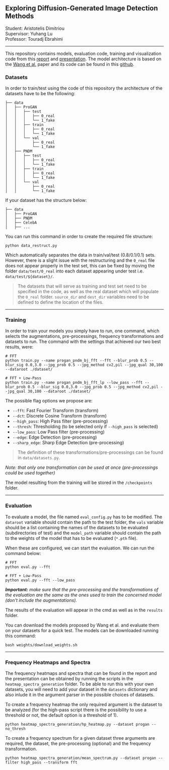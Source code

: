 ## Exploring Diffusion-Generated Image Detection Methods
Student: Aristotelis Dimitriou
<br>Supervisor: Yuhang Lu
<br>Professor: Touradj Ebrahimi

---
This repository contains models, evaluation code, training and visualization code from this [report](https://github.com/aristo6253/diffusion-image-detection/blob/main/report.pdf) and [presentation](https://github.com/aristo6253/diffusion-image-detection/blob/main/presentation.pdf). The model architecture is based on the [Wang et al.](https://arxiv.org/pdf/1912.11035.pdf) paper and its code can be found in this [github](https://github.com/peterwang512/CNNDetection).

### Datasets
In order to train/test using the code of this repository the architecture of the datasets have to be the following:

```
├── data
│   ├── ProGAN
│   │   ├── test
│   │   │   ├── 0_real
│   │   │   └── 1_fake
│   │   ├── train
│   │   │   ├── 0_real
│   │   │   └── 1_fake
│   │   └── val
│   │       ├── 0_real
│   │       └── 1_fake
│   ├── PNDM
│   │   ├── test
│   │   │   ├── 0_real
│   │   │   └── 1_fake
│   │   ├── train
│   │   │   ├── 0_real
│   │   │   └── 1_fake
│   │   └── val
│   │       ├── 0_real
│   │       └── 1_fake

```

If your dataset has the structure below:
```
├── data
│   ├── ProGAN
│   ├── PNDM
│   ├── CelebA
│   ├── ...

```

You can run this command in order to create the required file structure:
```
python data_restruct.py
```
Which automatically separates the data in train/val/test (0.8/0.1/0.1) sets. However, there is a slight issue with the restructuring and the `0_real` file does not appear properly in the test set, this can be fixed by moving the folder `data/test/0_real` into each dataset appearing under test i.e. `data/test/${dataset}/`.

> The datasets that will serve as training and test set need to be specified in the code, as well as the real dataset which will populate the `0_real` folder. `source_dir` and `dest_dir` variables need to be defined to define the location of the files.

---

### Training

In order to train your models you simply have to run, one command, which selects the augmentations, pre-processings, frequency transformations and datasets to run. The command with the settings that achieved our two best results, were:
```
# FFT
python train.py --name progan_pndm_bj_fft --fft --blur_prob 0.5 --blur_sig 0.0,3.0 --jpg_prob 0.5 --jpg_method cv2,pil --jpg_qual 30,100 --dataroot ./dataset/

# FFT + Low-Pass
python train.py --name progan_pndm_bj_fft_lp --low_pass --fft --blur_prob 0.5 --blur_sig 0.0,3.0 --jpg_prob 0.5 --jpg_method cv2,pil --jpg_qual 30,100 --dataroot ./dataset/
```
The possible flag options we propose are:
- `--fft`: Fast Fourier Transform (transform)
- `--dct`: Discrete Cosine Transform (transform)
- `--high_pass`: High Pass filter (pre-processing)
- `--thresh`: Thresholding (to be selected only if `--high_pass` is selected)
- `--low_pass`: Low Pass filter (pre-processing)
- `--edge`: Edge Detection (pre-processing)
- `--sharp_edge`: Sharp Edge Detection (pre-processing)

> The definition of these transformations/pre-processings can be found in `data/datasets.py`.

*Note: that only one transformation can be used at once (pre-processings could be used together)*

The model resulting from the training will be stored in the `/checkpoints` folder. 

---

### Evaluation 

To evaluate a model, the file named `eval_config.py` has to be modified. The `dataroot` variable should contain the path to the test folder, the `vals` variable should be a list containing the names of the datasets to be evaluated (subdirectories of test) and the `model_path` variable should contain the path to the weights of the model that has to be evaluated (`*.pth` file).

When these are configured, we can start the evaluation. We can run the command below:
```
# FFT
python eval.py --fft

# FFT + Low-Pass
python eval.py --fft --low_pass
```
_**Important:** make sure that the pre-processing and the transformations of the evaluation are the same as the ones used to train the concerned model (don't include the augmentations)._

The results of the evaluation will appear in the cmd as well as in the `results` folder.

You can download the models proposed by Wang et al. and evaluate them on your datasets for a quick test. The models can be downloaded running this command:
```
bash weights/download_weights.sh
```

---
### Frequency Heatmaps and Spectra

The frequency heatmaps and spectra that can be found in the report and the presentation can be obtained by running the scripts in the `heatmap_spectra_generation` folder. To be able to run this with your own datasets, you will need to add your dataset in the `datasets` dictionary and also inlude it in the argument parser in the possible choices of datasets.

To create a frequency heatmap the only required argument is the dataset to be analyzed (for the high-pass script there is the possibility to use a threshold or not, the default option is a threshold of 1).

```
python heatmap_spectra_generation/hp_heatmap.py --dataset progan --no_thresh
```

To create a frequency spectrum for a given dataset three arguments are required, the dataset, the pre-processing (optional) and the frequency transformation.

```
python heatmap_spectra_generation/mean_spectrum.py --dataset progan --filter high_pass --transform fft
```
